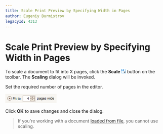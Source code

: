 ```yaml
---
title: Scale Print Preview by Specifying Width in Pages
author: Eugeniy Burmistrov
legacyId: 4313
---
```

# Scale Print Preview by Specifying Width in Pages
To scale a document to fit into X pages, click the **Scale** ![previewButtonScale](../../../../images/img7267.png) button on the toolbar. The **Scaling** dialog will be invoked.

Set the required number of pages in the editor.

![previewFit](../../../../images/img7276.png)

Click **OK** to save changes and close the dialog.

> If you're working with a document [loaded from file](../file-management/load-a-print-preview-from-a-file.md), you cannot use scaling.